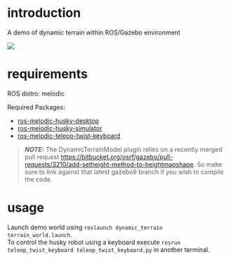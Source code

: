 
# introduction
A demo of dynamic terrain within ROS/Gazebo environment

![](./misc/scene_dynamic_terrain_no_smooth_1.gif)

# requirements

ROS distro: melodic  

Required Packages:
  - [ros-melodic-husky-desktop](https://wiki.ros.org/husky_desktop)
  - [ros-melodic-husky-simulator](http://wiki.ros.org/husky_gazebo)
  - [ros-melodic-teleop-twist-keyboard](http://wiki.ros.org/teleop_twist_keyboard)

> **_NOTE:_** The DynamicTerrainModel plugin relies on a recently merged pull request https://bitbucket.org/osrf/gazebo/pull-requests/3210/add-setheight-method-to-heightmapshape. So make sure to link against that latest gazebo9 branch if you wish to compile the code.

# usage
Launch demo world using ```roslaunch dynamic_terrain terrain_world.launch```.  
To control the husky robot using a keyboard execute ```rosrun teleop_twist_keyboard teleop_twist_keyboard.py``` in another terminal.

